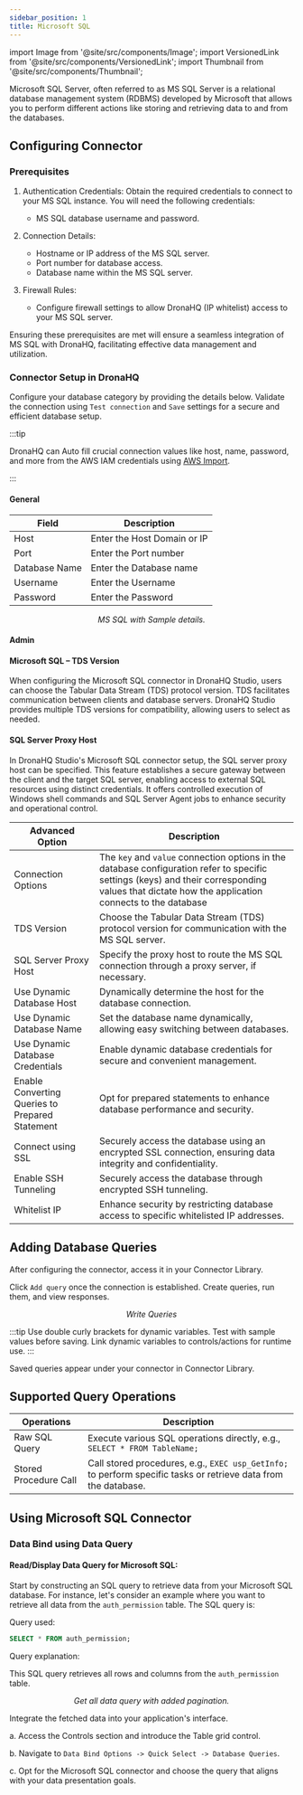 ```yaml
---
sidebar_position: 1
title: Microsoft SQL
---
```

import Image from '@site/src/components/Image';
import VersionedLink from '@site/src/components/VersionedLink';
import Thumbnail from '@site/src/components/Thumbnail';

Microsoft SQL Server, often referred to as MS SQL Server is a relational database management system (RDBMS) developed by Microsoft that allows you to perform different actions like storing and retrieving data to and from the databases.


## Configuring Connector

### Prerequisites

1. Authentication Credentials: Obtain the required credentials to connect to your MS SQL instance. You will need the following credentials:
   - MS SQL database username and password.

2. Connection Details:
   - Hostname or IP address of the MS SQL server.
   - Port number for database access.
   - Database name within the MS SQL server.

3. Firewall Rules:
   - Configure firewall settings to allow DronaHQ (IP whitelist) access to your MS SQL server.

Ensuring these prerequisites are met will ensure a seamless integration of MS SQL with DronaHQ, facilitating effective data management and utilization.

### Connector Setup in DronaHQ

Configure your database category by providing the details below. Validate the connection using `Test connection` and `Save` settings for a secure and efficient database setup.

:::tip

DronaHQ can Auto fill crucial connection values like host, name, password, and more from the AWS IAM credentials using [AWS Import](/datasource-concepts/aws-import).

:::

#### General 

| Field                | Description                             |
|----------------------|-----------------------------------------|
| Host                 | Enter the Host Domain or IP             |
| Port                 | Enter the Port number                   |
| Database Name        | Enter the Database name                 |
| Username             | Enter the Username                      |
| Password             | Enter the Password                      |

<figure>
  <Thumbnail src="/img/reference/connectors/mssql/details.jpeg" alt="MS SQL with Sample details." />
  <figcaption align = "center"><i>MS SQL with Sample details.</i></figcaption>
</figure>

#### Admin

#### Microsoft SQL – TDS Version

When configuring the Microsoft SQL connector in DronaHQ Studio, users can choose the Tabular Data Stream (TDS) protocol version. TDS facilitates communication between clients and database servers. DronaHQ Studio provides multiple TDS versions for compatibility, allowing users to select as needed.

#### SQL Server Proxy Host

In DronaHQ Studio's Microsoft SQL connector setup, the SQL server proxy host can be specified. This feature establishes a secure gateway between the client and the target SQL server, enabling access to external SQL resources using distinct credentials. It offers controlled execution of Windows shell commands and SQL Server Agent jobs to enhance security and operational control.

| Advanced Option   | Description    |
|----------------------|---------------------|
| Connection Options | The `key` and `value` connection options in the database configuration refer to specific settings (keys) and their corresponding values that dictate how the application connects to the database |
| TDS Version | Choose the Tabular Data Stream (TDS) protocol version for communication with the MS SQL server. |
| SQL Server Proxy Host | Specify the proxy host to route the MS SQL connection through a proxy server, if necessary. |
| Use Dynamic Database Host                | Dynamically determine the host for the database connection.                               |
| Use Dynamic Database Name                | Set the database name dynamically, allowing easy switching between databases.              |
| <VersionedLink to = "../../datasource-concepts/dynamic-credentials"> Use Dynamic Database Credentials        </VersionedLink> | Enable dynamic database credentials for secure and convenient management.                  |
| <VersionedLink to = "../../datasource-concepts/prepared-statements"> Enable Converting Queries to Prepared Statement </VersionedLink>| Opt for prepared statements to enhance database performance and security.          |
| <VersionedLink to = "../../datasource-concepts/ssl-configurations"> Connect using SSL  </VersionedLink> | Securely access the database using an encrypted SSL connection, ensuring data integrity and confidentiality. |
| <VersionedLink to = "../../datasource-concepts/ssh-tunneling"> Enable SSH Tunneling          </VersionedLink>           | Securely access the database through encrypted SSH tunneling.                              |
| <VersionedLink to = "../../datasource-concepts/whitelisting-dronahq-ip"> Whitelist IP                 </VersionedLink>            | Enhance security by restricting database access to specific whitelisted IP addresses.     |


## Adding Database Queries

After configuring the connector, access it in your Connector Library.

Click `Add query` once the connection is established. Create queries, run them, and view responses.

<figure>
  <Thumbnail src="/img/reference/connectors/mssql/query.jpeg" alt="Write Queries" />
  <figcaption align = "center"><i>Write Queries</i></figcaption>
</figure>

:::tip
Use double curly brackets for dynamic variables. Test with sample values before saving. Link dynamic variables to controls/actions for runtime use.
:::

Saved queries appear under your connector in Connector Library.

## Supported Query Operations

| Operations           | Description                                     |
|----------------------|-------------------------------------------------|
| Raw SQL Query        | Execute various SQL operations directly, e.g., `SELECT * FROM TableName;` |
| Stored Procedure Call| Call stored procedures, e.g., `EXEC usp_GetInfo;` to perform specific tasks or retrieve data from the database. |

## Using Microsoft SQL Connector

### Data Bind using Data Query

#### Read/Display Data Query for Microsoft SQL:

Start by constructing an SQL query to retrieve data from your Microsoft SQL database. For instance, let's consider an example where you want to retrieve all data from the `auth_permission` table. The SQL query is:

Query used:

```sql
SELECT * FROM auth_permission;
```
Query explanation:

This SQL query retrieves all rows and columns from the `auth_permission` table.

<figure>
  <Thumbnail src="/img/reference/connectors/mssql/getall.jpeg" alt="Get all data query with added pagination." />
  <figcaption align = "center"><i>Get all data query with added pagination.</i></figcaption>
</figure>

Integrate the fetched data into your application's interface.

 a. Access the Controls section and introduce the Table grid control.

 b. Navigate to `Data Bind Options -> Quick Select -> Database Queries`.

 c. Opt for the Microsoft SQL connector and choose the query that aligns with your data presentation goals.
